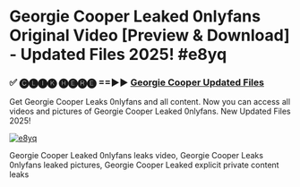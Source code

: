 # Georgie Cooper Leaked 0nlyfans Original Video [Preview & Download] - Updated Files 2025! #e8yq

<h3>✅ 🅒🅛🅘🅚 🅗🅔🅡🅔 ==►► <a href="https://mediafile.pages.dev?q=Georgie+Cooper&ref=B5R" rel="nofollow">Georgie Cooper Updated Files</a></h3>

Get Georgie Cooper Leaks 0nlyfans and all content. Now you can access all videos and pictures of Georgie Cooper Leaked 0nlyfans. New Updated Files 2025!

[![e8yq](https://github.com/user-attachments/assets/f5210949-1d50-4880-9bd9-f37c6975c838)](https://mediafile.pages.dev?q=Georgie+Cooper&ref=B5R)

Georgie Cooper Leaked 0nlyfans leaks video, Georgie Cooper Leaks 0nlyfans leaked pictures, Georgie Cooper Leaked explicit private content leaks